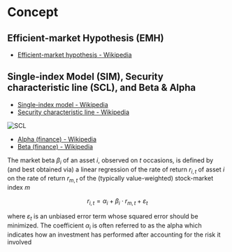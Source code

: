 # Concept

## Efficient-market Hypothesis (EMH)

- [Efficient-market hypothesis - Wikipedia](https://en.wikipedia.org/wiki/Efficient-market_hypothesis)

## Single-index Model (SIM), Security characteristic line (SCL), and Beta & Alpha

- [Single-index model - Wikipedia](https://en.wikipedia.org/wiki/Single-index_model)
- [Security characteristic line - Wikipedia](https://en.wikipedia.org/wiki/Security_characteristic_line)

![SCL](https://upload.wikimedia.org/wikipedia/commons/thumb/4/43/SCL-plot.PNG/320px-SCL-plot.PNG)

- [Alpha (finance) - Wikipedia](https://en.wikipedia.org/wiki/Alpha_%28finance%29)
- [Beta (finance) - Wikipedia](https://en.wikipedia.org/wiki/Beta_%28finance%29)

The market beta $\beta_{i}$ of an asset $i$, observed on $t$ occasions, is defined by (and best obtained via) a linear regression of the rate of return $r_{i,t}$ of asset $i$ on the rate of return $r_{m,t}$ of the (typically value-weighted) stock-market index $m$

$$
r_{i,t} = \alpha_{i} + \beta_{i} \cdot r_{m,t} + \varepsilon_{t}
$$

where $\varepsilon_{t}$ is an unbiased error term whose squared error should be minimized. The coefficient $\alpha_{i}$ is often referred to as the alpha which indicates how an investment has performed after accounting for the risk it involved
